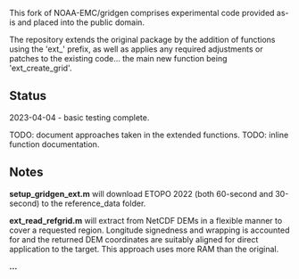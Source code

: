 This fork of NOAA-EMC/gridgen comprises experimental code provided as-is and placed into the public domain.

The repository extends the original package by the addition of functions using the 'ext_' prefix, as well as 
applies any required adjustments or patches to the existing code... the main new function being 'ext_create_grid'.

## Status

2023-04-04 - basic testing complete.

TODO: document approaches taken in the extended functions.
TODO: inline function documentation.

## Notes

**setup_gridgen_ext.m** will download ETOPO 2022 (both 60-second and 30-second) to the reference_data folder. 

**ext_read_refgrid.m** will extract from NetCDF DEMs in a flexible manner to cover a requested region.
Longitude signedness and wrapping is accounted for and the returned DEM coordinates are suitably aligned 
for direct application to the target.  This approach uses more RAM than the original.

**...**

